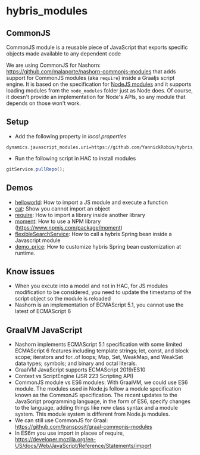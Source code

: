 # hybris_modules

## CommonJS

CommonJS module is a reusable piece of JavaScript that exports specific objects made available to any dependent code

We are using CommonJS for Nashorn: https://github.com/malaporte/nashorn-commonjs-modules that adds support for CommonJS modules (aka `require`) inside a Graaljs script engine. It is based on the specification for [NodeJS modules](https://nodejs.org/api/modules.html) and it supports loading modules from the `node_modules` folder just as Node does. Of course, it doesn't provide an implementation for Node's APIs, so any module that depends on those won't work.


## Setup 

- Add the following property in *local.properties*
```
dynamics.javascript_modules.uri=https://github.com/YannickRobin/hybris_modules.git
```

- Run the following script in HAC to install modules
```javascript
gitService.pullRepo();
```

## Demos

- [helloworld](/helloworld): How to import a JS module and execute a function
- [cat](/cat): Show you cannot import an object
- [require](/require): How to import a library inside another library
- [moment](/moment): How to use a NPM library (https://www.npmjs.com/package/moment)
- [flexibleSearchService](/flexibleSearchService): How to call a hybris Spring bean inside a Javascript module
- [demo_price](/demo_price): How to customize hybris Spring bean customization at runtime.

## Know issues

- When you excute into a model and not in HAC, for JS modules modification to be considered, you need to update the timestamp of the script object so the module is reloaded
- Nashorn is an implementation of ECMAScript 5.1, you cannot use the latest of ECMAScript 6

## GraalVM JavaScript
- Nashorn implements ECMAScript 5.1 specification with some limited ECMAScript 6 features including template strings; let, const, and block scope; iterators and for..of loops; Map, Set, WeakMap, and WeakSet data types; symbols; and binary and octal literals.
- GraalVM JavaScript supports ECMAScript 2019/ES10
- Context vs ScriptEngine (JSR 223 Scripting API)
- CommonJS module vs ES6 modules: With GraalVM, we could use ES6 module. The modules used in Node.js follow a module specification known as the CommonJS specification. The recent updates to the JavaScript programming language, in the form of ES6, specify changes to the language, adding things like new class syntax and a module system. This module system is different from Node.js modules.
- We can still use CommonJS for Graal: https://github.com/transposit/graal-commonjs-modules
- In ES6m you use import in placee of require, https://developer.mozilla.org/en-US/docs/Web/JavaScript/Reference/Statements/import
